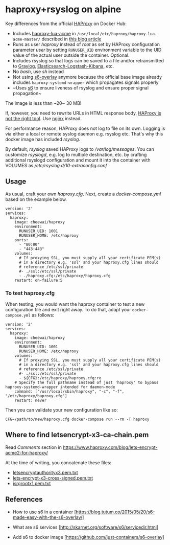 # haproxy+rsyslog on alpine

Key differences from the official [HAProxy](https://hub.docker.com/_/haproxy/) on Docker Hub:

- Includes [haproxy-lua-acme](https://github.com/haproxytech/haproxy-lua-acme) in `/usr/local/etc/haproxy/haproxy-lua-acme-master/` described in [this blog article](https://www.haproxy.com/blog/lets-encrypt-acme2-for-haproxy/)
- Runs as user *haproxy* instead of *root* as set by HAProxy configuration parameter *user* by setting `RUNUSER_UID` environment variable to the UID value of the actual user outside the container. Optional.
- Includes rsyslog so that logs can be saved to a file and/or retransmitted to [Graylog](https://marketplace.graylog.org/addons?tag=haproxy), [Elasticsearch-Logstash-Kibana](https://www.elastic.co/guide/en/beats/metricbeat/current/metricbeat-module-haproxy.html), etc.
- No *bash*, use *sh* instead
- Not using [s6-overlay](http://skarnet.org/software/s6/) anymore because the official base image already includes `haproxy-systemd-wrapper` which propagates signals properly
- ~Uses [s6](http://skarnet.org/software/s6/) to ensure liveness of rsyslog and ensure proper signal propagation~

The image is less than ~20~ 30 MB!

If, however, you need to rewrite URLs in HTML response body, [HAProxy is not the right tool](http://serverfault.com/questions/336338/using-nginx-to-rewrite-urls-inside-outgoing-responses). Use [nginx](https://github.com/sickp/docker-alpine-nginx) instead.

For performance reason, HAProxy does not log to file on its own. Logging is via either a local or remote syslog daemon e.g. rsyslog etc. That's why this docker image has included *rsyslog*.

By default, *rsyslog* saved HAProxy logs to */var/log/messages*. You can customize *rsyslogd*, e.g. log to multiple destination, etc. by crafting additional rsyslogd configuration and mount it into the container with VOLUMES as */etc/rsyslog.d/10-extraconfig.conf*


## Usage

As usual, craft your own *haproxy.cfg*. Next, create a *docker-compose.yml* based on the example below. 

```
version: '2'
services:
  haproxy:
    image: cheewai/haproxy
    environment:
      RUNUSER_UID: 1001
      RUNUSER_HOME: /etc/haproxy
    ports:
      - "80:80"
      - "443:443"
    volumes:
      # If proxying SSL, you must supply all your certificate PEM(s)
      # in a directory e.g. 'ssl' and your haproxy.cfg lines should
      # reference /etc/ssl/private
      #- ./ssl:/etc/ssl/private
      - ./haproxy.cfg:/etc/haproxy/haproxy.cfg
    restart: on-failure:5
```

### To test haproxy.cfg

When testing, you would want the haproxy container to test a new configuration file and exit right away. To do that, adapt your `docker-compose.yml` as follows:

```
version: '2'
services:
  haproxy:
    image: cheewai/haproxy
    environment:
      RUNUSER_UID: 1001
      RUNUSER_HOME: /etc/haproxy
    volumes:
      # If proxying SSL, you must supply all your certificate PEM(s)
      # in a directory e.g. 'ssl' and your haproxy.cfg lines should
      # reference /etc/ssl/private
      #- ./ssl:/etc/ssl/private
      - ${CFG}:/etc/haproxy/haproxy.cfg:ro
    # Specify the full pathname instead of just 'haproxy' to bypass haproxy-systemd-wrapper intended for daemon-mode
    command: ["/usr/local/sbin/haproxy", "-c", "-f", "/etc/haproxy/haproxy.cfg"]
    restart: never
```

Then you can validate your new configuration like so:

```
CFG=/path/to/new/haproxy.cfg docker-compose run --rm -T haproxy
```


## Where to find letsencrypt-x3-ca-chain.pem

Read *Comments* section in https://www.haproxy.com/blog/lets-encrypt-acme2-for-haproxy/

At the time of writing, you concatenate these files:

- [letsencryptauthorityx3.pem.txt](https://letsencrypt.org/certs/lets-encrypt-x3-cross-signed.pem.txt)
- [lets-encrypt-x3-cross-signed.pem.txt](https://letsencrypt.org/certs/letsencryptauthorityx3.pem.txt)
- [isrgrootx1.pem.txt](https://letsencrypt.org/certs/isrgrootx1.pem.txt)


## References

* How to use s6 in a container [https://blog.tutum.co/2015/05/20/s6-made-easy-with-the-s6-overlay/]

* What are s6 services [http://skarnet.org/software/s6/servicedir.html]

* Add s6 to docker image [https://github.com/just-containers/s6-overlay]
